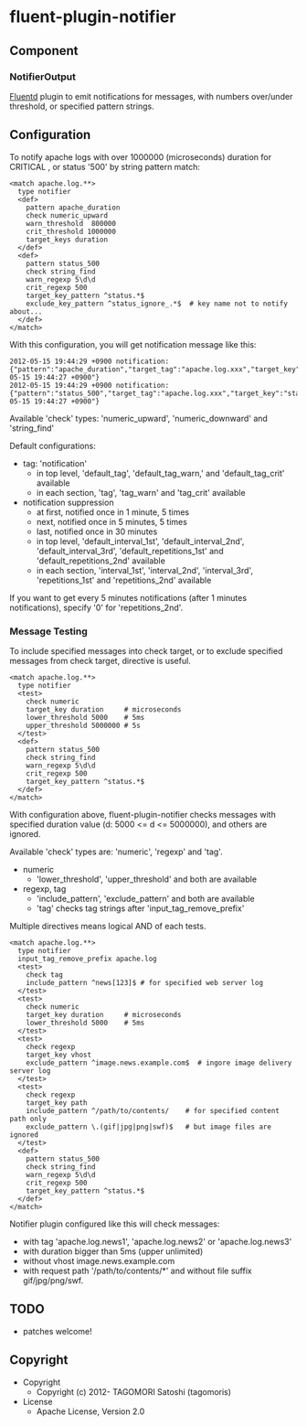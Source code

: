 # fluent-plugin-notifier

## Component

### NotifierOutput

[Fluentd](http://fluentd.org) plugin to emit notifications for messages, with numbers over/under threshold, or specified pattern strings.

## Configuration

To notify apache logs with over 1000000 (microseconds) duration for CRITICAL , or status '500' by string pattern match:

    <match apache.log.**>
      type notifier
      <def>
        pattern apache_duration
        check numeric_upward
        warn_threshold  800000
        crit_threshold 1000000
        target_keys duration
      </def>
      <def>
        pattern status_500
        check string_find
        warn_regexp 5\d\d
        crit_regexp 500
        target_key_pattern ^status.*$
        exclude_key_pattern ^status_ignore_.*$  # key name not to notify about...
      </def>
    </match>

With this configuration, you will get notification message like this:

    2012-05-15 19:44:29 +0900 notification: {"pattern":"apache_duration","target_tag":"apache.log.xxx","target_key":"duration","check_type":"numeric_upward","level":"crit","threshold":1000000,"value":"1057231","message_time":"2012-05-15 19:44:27 +0900"}
    2012-05-15 19:44:29 +0900 notification: {"pattern":"status_500","target_tag":"apache.log.xxx","target_key":"status","check_type":"string_find","level":"crit","regexp":"/500/","value":"500","message_time":"2012-05-15 19:44:27 +0900"}

Available 'check' types: 'numeric\_upward', 'numeric\_downward' and 'string\_find'

Default configurations:

* tag: 'notification'
  * in <match> top level, 'default\_tag', 'default\_tag\_warn,' and 'default\_tag\_crit' available
  * in each <def> section, 'tag', 'tag\_warn' and 'tag\_crit' available
* notification suppression
  * at first, notified once in 1 minute, 5 times
  * next, notified once in 5 minutes, 5 times
  * last, notified once in 30 minutes
  * in <match> top level, 'default\_interval\_1st', 'default\_interval\_2nd', 'default\_interval\_3rd', 'default\_repetitions\_1st' and 'default\_repetitions\_2nd' available
  * in each <def> section, 'interval\_1st', 'interval\_2nd', 'interval\_3rd', 'repetitions\_1st' and 'repetitions\_2nd' available

If you want to get every 5 minutes notifications (after 1 minutes notifications), specify '0' for 'repetitions\_2nd'.

### Message Testing

To include specified messages into check target, or to exclude specified messages from check target, <test> directive is useful.

    <match apache.log.**>
      type notifier
      <test>
        check numeric
        target_key duration     # microseconds
        lower_threshold 5000    # 5ms
        upper_threshold 5000000 # 5s
      </test>
      <def>
        pattern status_500
        check string_find
        warn_regexp 5\d\d
        crit_regexp 500
        target_key_pattern ^status.*$
      </def>
    </match>

With configuration above, fluent-plugin-notifier checks messages with specified duration value (d: 5000 <= d <= 5000000), and others are ignored.

Available 'check' types are: 'numeric', 'regexp' and 'tag'.

* numeric
  * 'lower\_threshold', 'upper\_threshold' and both are available
* regexp, tag
  * 'include\_pattern', 'exclude\_pattern' and both are available
  * 'tag' checks tag strings after 'input\_tag\_remove\_prefix'

Multiple <test> directives means logical AND of each tests.

    <match apache.log.**>
      type notifier
      input_tag_remove_prefix apache.log
      <test>
        check tag
        include_pattern ^news[123]$ # for specified web server log
      </test>
      <test>
        check numeric
        target_key duration     # microseconds
        lower_threshold 5000    # 5ms
      </test>
      <test>
        check regexp
        target_key vhost
        exclude_pattern ^image.news.example.com$  # ingore image delivery server log
      </test>
      <test>
        check regexp
        target_key path
        include_pattern ^/path/to/contents/    # for specified content path only
        exclude_pattern \.(gif|jpg|png|swf)$   # but image files are ignored
      </test>
      <def>
        pattern status_500
        check string_find
        warn_regexp 5\d\d
        crit_regexp 500
        target_key_pattern ^status.*$
      </def>
    </match>

Notifier plugin configured like this will check messages:
 * with tag 'apache.log.news1', 'apache.log.news2' or 'apache.log.news3'
 * with duration bigger than 5ms (upper unlimited)
 * without vhost image.news.example.com
 * with request path '/path/to/contents/*' and without file suffix gif/jpg/png/swf.

## TODO

* patches welcome!

## Copyright

* Copyright
  * Copyright (c) 2012- TAGOMORI Satoshi (tagomoris)
* License
  * Apache License, Version 2.0
